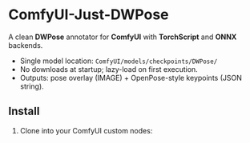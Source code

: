 # ComfyUI-Just-DWPose

A clean **DWPose** annotator for **ComfyUI** with **TorchScript** and **ONNX** backends.  
- Single model location: `ComfyUI/models/checkpoints/DWPose/`
- No downloads at startup; lazy-load on first execution.
- Outputs: pose overlay (IMAGE) + OpenPose-style keypoints (JSON string).

## Install
1) Clone into your ComfyUI custom nodes:
